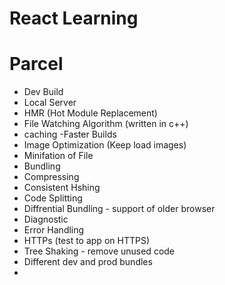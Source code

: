 # React Learning 

# Parcel
- Dev Build
- Local Server
- HMR (Hot Module Replacement)
- File Watching Algorithm (written in c++)
- caching -Faster Builds
- Image Optimization (Keep load images)
- Minifation of File
- Bundling
- Compressing
- Consistent Hshing
- Code Splitting
- Diffrential Bundling - support of older browser
- Diagnostic
- Error Handling
- HTTPs (test to app on HTTPS)
- Tree Shaking - remove unused code 
- Different dev and prod bundles
- 